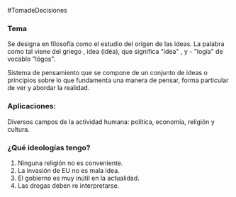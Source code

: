 #TomadeDecisiones

### Tema

Se designa en filosofía como el estudio del origen de las ideas.
La palabra como tal viene del griego , idea (idéa), que significa "ídea" , y - "logía" de vocablo "lógos".

Sistema de pensamiento que se compone de un conjunto de ideas o principios sobre lo que fundamenta una manera de pensar, forma particular de ver y abordar la realidad.

### Aplicaciones:

Diversos campos de la actividad humana: política, economía, religión y cultura.

### ¿Qué ideologías tengo?

1. Ninguna religión no es conveniente.
2. La invasión de EU no es mala idea.
3. El gobierno es muy inútil en la actualidad.
4. Las drogas deben re interpretarse.
